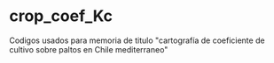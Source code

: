 # crop_coef_Kc
Codigos usados para memoria de titulo "cartografía de coeficiente de cultivo sobre paltos en Chile mediterraneo"
